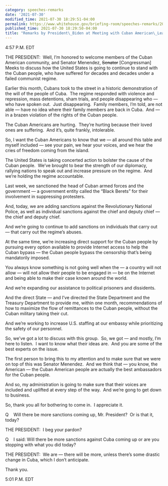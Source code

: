 ```yaml
---
category: speeches-remarks
date: '2021-07-30'
modified_time: 2021-07-30 18:29:51-04:00
permalink: https://www.whitehouse.gov/briefing-room/speeches-remarks/2021/07/30/remarks-by-president-biden-at-meeting-with-cuban-american-leaders/
published_time: 2021-07-30 18:29:50-04:00
title: "Remarks by President\_Biden at Meeting with Cuban American\_Leaders"
---
```

 
4:57 P.M. EDT      
  
THE PRESIDENT:  Well, I’m honored to welcome members of the Cuban
American community, and Senator Menendez, <s>Senator</s> \[Congressman\]
Meeks to discuss how the United States is going to continue to stand
with the Cuban people, who have suffered for decades and decades under a
failed communist regime.  
  
Earlier this month, Cubans took to the street in a historic
demonstration of the will of the people of Cuba.  The regime responded
with violence and repression, mass detentions, sham trials, and people
disappearing who — who have spoken out.  Just disappearing.  Family
members, I’m told, are not able — have no idea where their family
members are back in Cuba.  And — in a brazen violation of the rights of
the Cuban people.   
  
The Cuban Americans are hurting.  They’re hurting because their loved
ones are suffering.  And it’s, quite frankly, intolerable.  
  
So, I want the Cuban Americans to know that we — all around this table
and myself included — see your pain, we hear your voices, and we hear
the cries of freedom coming from the island.  
  
The United States is taking concerted action to bolster the cause of the
Cuban people.  We’ve brought to bear the strength of our diplomacy,
rallying nations to speak out and increase pressure on the regime.  And
we’re holding the regime accountable.  
  
Last week, we sanctioned the head of Cuban armed forces and the
government — a government entity called the “Black Berets” for their
involvement in suppressing protesters.  
  
And, today, we are adding sanctions against the Revolutionary National
Police, as well as individual sanctions against the chief and deputy
chief — the chief and deputy chief.   
  
And we’re going to continue to add sanctions on individuals that carry
out — that carry out the regime’s abuses.  
  
At the same time, we’re increasing direct support for the Cuban people
by pursuing every option available to provide Internet access to help
the Cuban bypass — the Cuban people bypass the censorship that’s being
mandatorily imposed.  
  
You always know something is not going well when the — a country will
not allow — will not allow their people to be engaged in — be on the
Internet and being able to make their case known around the world.    
  
And we’re expanding our assistance to political prisoners and
dissidents.  
  
And the direct State — and I’ve directed the State Department and the
Treasury Department to provide me, within one month, recommendations of
how to maximize the flow of remittances to the Cuban people, without the
Cuban military taking their cut.  
  
And we’re working to increase U.S. staffing at our embassy while
prioritizing the safety of our personnel.  
  
So, we’ve got a lot to discuss with this group.  So, we got — and
mostly, I’m here to listen.  I want to know what their ideas are.  And
you are some of the best experts on the issue.   
  
The first person to bring this to my attention and to make sure that we
were on top of this was Senator Menendez.  And we think that — you know,
the American — the Cuban American people are actually the best
ambassadors for the Cuban people.  
  
And so, my administration is going to make sure that their voices are
included and uplifted at every step of the way.  And we’re gong to get
down to business.   
  
So, thank you all for bothering to come in.  I appreciate it.   
  
Q    Will there be more sanctions coming up, Mr. President?  Or is that
it, today?  
  
THE PRESIDENT:  I beg your pardon?  
  
Q    I said: Will there be more sanctions against Cuba coming up or are
you stopping with what you did today?  
  
THE PRESIDENT:  We are — there will be more, unless there’s some drastic
change in Cuba, which I don’t anticipate.  
  
Thank you.  
  
5:01 P.M. EDT
